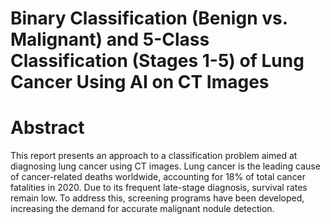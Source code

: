# Binary Classification (Benign vs. Malignant) and 5-Class Classification (Stages 1-5) of Lung Cancer Using AI on CT Images
# Abstract
This report presents an approach to a classification problem aimed at diagnosing lung cancer using CT images. Lung cancer is the leading cause of cancer-related deaths worldwide, accounting for 18% of total cancer fatalities in 2020. Due to its frequent late-stage diagnosis, survival rates remain low. To address this, screening programs have been developed, increasing the demand for accurate malignant nodule detection.
